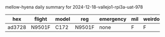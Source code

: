 mellow-hyena daily summary for 2024-12-18-vallejo1-rpi3a-uat-978

|hex|flight|model|reg|emergency|mil|weirdo|
|--|--|--|--|--|--|--|
|ad3728|N9501F|C172|N9501F|none|F|F|

